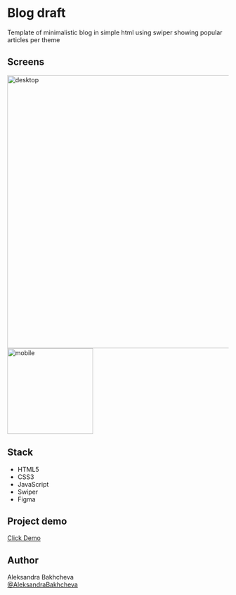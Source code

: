 # Blog draft

Template of minimalistic blog in simple html using swiper showing popular articles per theme

## Screens

<p>
  <img width="621" alt="desktop" src="gifs/desktop.gif">
  <img width="195" alt="mobile" src="gifs/mobile.gif">
</p>

## Stack

- HTML5
- CSS3
- JavaScript
- Swiper
- Figma

## Project demo

<a target="_blank" href="https://aleksandrabakhcheva.github.io/blog-template/">Click Demo</a>

## Author

Aleksandra Bakhcheva<br>
[@AleksandraBakhcheva](https://github.com/AleksandraBakhcheva)
